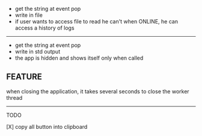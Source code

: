 * get the string at event pop
* write in file
* if user wants to access file to read he can't when ONLINE, he can access a history of logs
-------------------------------------------------------------
* get the string at event pop
* write in std output
* the app is hidden and shows itself only when called

FEATURE
-------------------------------------------------------------
when closing the application, it takes several seconds to close the worker thread

-------------------------------------------------------------
TODO

[X] copy all button into clipboard